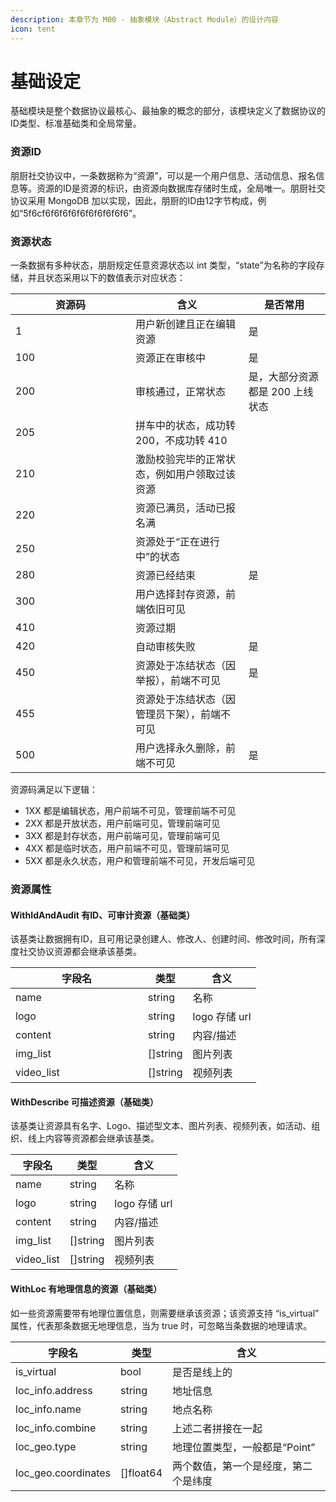 ```yaml
---
description: 本章节为 M00 - 抽象模块（Abstract Module）的设计内容
icon: tent
---
```


# 基础设定

基础模块是整个数据协议最核心、最抽象的概念的部分，该模块定义了数据协议的ID类型、标准基础类和全局常量。

### 资源ID

朋厨社交协议中，一条数据称为“资源”，可以是一个用户信息、活动信息、报名信息等。资源的ID是资源的标识，由资源向数据库存储时生成，全局唯一。朋厨社交协议采用 MongoDB 加以实现，因此，朋厨的ID由12字节构成，例如“5f6cf6f6f6f6f6f6f6f6f6f6”。



### 资源状态

一条数据有多种状态，朋厨规定任意资源状态以 int 类型，“state”为名称的字段存储，并且状态采用以下的数值表示对应状态：

<table><thead><tr><th width="176">资源码</th><th>含义</th><th>是否常用</th></tr></thead><tbody><tr><td>1</td><td>用户新创建且正在编辑资源</td><td>是</td></tr><tr><td>100</td><td>资源正在审核中</td><td>是</td></tr><tr><td>200</td><td>审核通过，正常状态</td><td>是，大部分资源都是 200 上线状态</td></tr><tr><td>205</td><td>拼车中的状态，成功转200，不成功转 410</td><td></td></tr><tr><td>210</td><td>激励校验完毕的正常状态，例如用户领取过该资源</td><td></td></tr><tr><td>220</td><td>资源已满员，活动已报名满</td><td></td></tr><tr><td>250</td><td>资源处于“正在进行中”的状态</td><td></td></tr><tr><td>280</td><td>资源已经结束</td><td>是</td></tr><tr><td>300</td><td>用户选择封存资源，前端依旧可见</td><td></td></tr><tr><td>410</td><td>资源过期</td><td></td></tr><tr><td>420</td><td>自动审核失败</td><td>是</td></tr><tr><td>450</td><td>资源处于冻结状态（因举报），前端不可见</td><td>是</td></tr><tr><td>455</td><td>资源处于冻结状态（因管理员下架），前端不可见</td><td></td></tr><tr><td>500</td><td>用户选择永久删除，前端不可见</td><td>是</td></tr></tbody></table>

资源码满足以下逻辑：

* 1XX 都是编辑状态，用户前端不可见，管理前端不可见
* 2XX 都是开放状态，用户前端可见，管理前端可见
* 3XX 都是封存状态，用户前端可见，管理前端可见
* 4XX 都是临时状态，用户前端不可见，管理前端可见
* 5XX 都是永久状态，用户和管理前端不可见，开发后端可见



### 资源属性

#### WithIdAndAudit 有ID、可审计资源（基础类）

该基类让数据拥有ID，且可用记录创建人、修改人、创建时间、修改时间，所有深度社交协议资源都会继承该基类。

<table><thead><tr><th width="196">字段名</th><th>类型</th><th>含义</th></tr></thead><tbody><tr><td>name</td><td>string</td><td>名称</td></tr><tr><td>logo</td><td>string</td><td>logo 存储 url</td></tr><tr><td>content</td><td>string</td><td>内容/描述</td></tr><tr><td>img_list</td><td>[]string</td><td>图片列表</td></tr><tr><td>video_list</td><td>[]string</td><td>视频列表</td></tr></tbody></table>

#### WithDescribe 可描述资源（基础类）&#x20;

该基类让资源具有名字、Logo、描述型文本、图片列表、视频列表，如活动、组织、线上内容等资源都会继承该基类。

| 字段名         | 类型        | 含义          |
| ----------- | --------- | ----------- |
| name        | string    | 名称          |
| logo        | string    | logo 存储 url |
| content     | string    | 内容/描述       |
| img\_list   | \[]string | 图片列表        |
| video\_list | \[]string | 视频列表        |

#### WithLoc 有地理信息的资源（基础类）&#x20;

如一些资源需要带有地理位置信息，则需要继承该资源；该资源支持 “is\_virtual” 属性，代表那条数据无地理信息，当为 true 时，可忽略当条数据的地理请求。

| 字段名                  | 类型         | 含义                 |
| -------------------- | ---------- | ------------------ |
| is\_virtual          | bool       | 是否是线上的             |
| loc\_info.address    | string     | 地址信息               |
| loc\_info.name       | string     | 地点名称               |
| loc\_info.combine    | string     | 上述二者拼接在一起          |
| loc\_geo.type        | string     | 地理位置类型，一般都是“Point” |
| loc\_geo.coordinates | \[]float64 | 两个数值，第一个是经度，第二个是纬度 |

